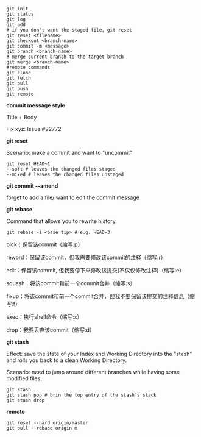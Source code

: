```
git init
git status
git log
git add
# if you don't want the staged file, git reset
git reset <filename>
git checkout <branch-name>
git commit -m <message>
git branch <branch-name>
# merge current branch to the target branch
git merge <branch-name>
#remote commands
git clone
git fetch
git pull
git push
git remote
```

**commit message style**

Title + Body

Fix xyz: Issue #22772

**git reset**

Scenario: make a commit and want to "uncommit"

```shell
git reset HEAD~1
--soft # leaves the changed files staged
--mixed # leaves the changed files unstaged
```

**git commit --amend**

forget to add a file/ want to edit the commit message

**git rebase**

Command that allows you to rewrite history.

```shell
git rebase -i <base tip> # e.g. HEAD~3
```

pick：保留该commit（缩写:p）

reword：保留该commit，但我需要修改该commit的注释（缩写:r）

edit：保留该commit, 但我要停下来修改该提交(不仅仅修改注释)（缩写:e）

squash：将该commit和前一个commit合并（缩写:s）

fixup：将该commit和前一个commit合并，但我不要保留该提交的注释信息（缩写:f）

exec：执行shell命令（缩写:x）

drop：我要丢弃该commit（缩写:d）

**git stash**

Effect: save the state of your Index and Working Directory into the "stash" and rolls you back to a clean Working Directory.

Scenario: need to jump around different branches while having some modified files.

```shell
git stash
git stash pop # brin the top entry of the stash's stack
git stash drop
```

**remote**

```shell
git reset --hard origin/master 
git pull --rebase origin m
```

